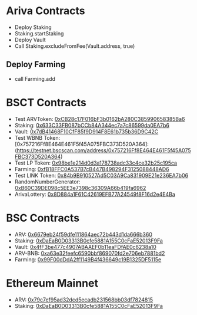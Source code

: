 # Ariva Contracts

- Deploy Staking
- Staking.startStaking
- Deploy Vault
- Call Staking.excludeFromFee(Vault.address, true)

## Deploy Farming

- call Farming.add

# BSCT Contracts

- Test ARVToken: [0xCB28c17F016bF3b0162bA280C385990658385Ba6](https://testnet.bscscan.com/address/0xCB28c17F016bF3b0162bA280C385990658385Ba6)
- Staking: [0x633C33FB087bCCb84A344ec7a7c86599da0EA7b6](https://testnet.bscscan.com/address/0x633C33FB087bCCb84A344ec7a7c86599da0EA7b6)
- Vault: [0x7dB41468F10CfF85f9D914F8E61b735b36D9C42C](https://testnet.bscscan.com/address/0x7dB41468F10CfF85f9D914F8E61b735b36D9C42C)
- Test WBNB Token: [0x757216Ff8E464E461F5f45A075FBC373D520A364]:(https://testnet.bscscan.com/address/0x757216Ff8E464E461F5f45A075FBC373D520A364)
- Test LP Token: [0x98be1e214d0d3a178738adc33c4ce32b25c195ca](https://testnet.bscscan.com/address/0x98be1e214d0d3a178738adc33c4ce32b25c195ca)
- Farming: [0xfB18FFC0A537B7cB447B498294F3125088448AD6](https://testnet.bscscan.com/address/0xfB18FFC0A537B7cB447B498294F3125088448AD6)
- Test LINK Token: [0x84b9B910527Ad5C03A9Ca831909E21e236EA7b06](https://testnet.bscscan.com/address/0x84b9b910527ad5c03a9ca831909e21e236ea7b06)
- RandomNumberGenerator: [0xB60C39DE098c5EE3e7398c36309A66b419fa6962](https://testnet.bscscan.com/address/0xB60C39DE098c5EE3e7398c36309A66b419fa6962)
- ArivaLottery: [0x8D884a1F61C42619EFB77A24549f8F16d2e4E4Ba](https://testnet.bscscan.com/address/0x8D884a1F61C42619EFB77A24549f8F16d2e4E4Ba)

# BSC Contracts

- ARV: [0x6679eb24f59dfe111864aec72b443d1da666b360](https://bscscan.com/address/0x6679eb24f59dfe111864aec72b443d1da666b360)
- Staking: [0xDaEaB0D03313B0cfe5881A155C0cFaE52013F9Fa](https://bscscan.com/address/0xDaEaB0D03313B0cfe5881A155C0cFaE52013F9Fa)
- Vault: [0x4fF3be477c4907ABAAEF0b11eaFDfAE0c6238a10](https://bscscan.com/address/0x4fF3be477c4907ABAAEF0b11eaFDfAE0c6238a10)
- ARV-BNB: [0xa63e32feefc6590bbf869070fd2e706eb7881bd2](https://bscscan.com/address/0xa63e32feefc6590bbf869070fd2e706eb7881bd2)
- Farming: [0x99F00dDdA2ff1149B4f436649c19B1325DF5115e](https://bscscan.com/address/0x99F00dDdA2ff1149B4f436649c19B1325DF5115e)

# Ethereum Mainnet

- ARV: [0x79c7ef95ad32dcd5ecadb231568bb03df7824815](https://etherscan.io/address/0x79c7ef95ad32dcd5ecadb231568bb03df7824815)
- Staking: [0xDaEaB0D03313B0cfe5881A155C0cFaE52013F9Fa](https://etherscan.io/address/0xDaEaB0D03313B0cfe5881A155C0cFaE52013F9Fa)
